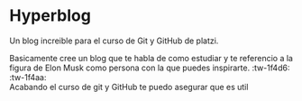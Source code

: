 # Hyperblog
Un blog increible para el curso de Git y GitHub de platzi.

Basicamente cree un blog que te habla de como estudiar y te referencio a la figura de Elon Musk como persona con la que puedes inspirarte.
:tw-1f4d6: :tw-1f4aa:   
Acabando el curso de git y GitHub te puedo asegurar que es util